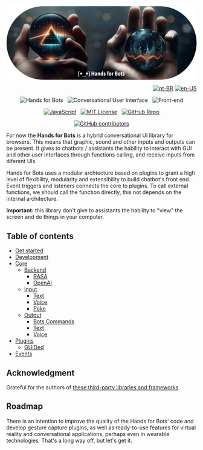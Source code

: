 <div align="center"><img src="./docs/hands-for-bots-cover.png" alt="[•_•] Hands for Bots" style="max-width: 100%;width: 700px;margin: auto;display: block;"></div>

<div align="right">

[![pt-BR](https://img.shields.io/badge/pt-BR-white)](./docs/pt-br/README.md)
[![en-US](https://img.shields.io/badge/en-US-white)](./README.md)

</div>

<div align="center">

![Hands for Bots](https://img.shields.io/badge/[•__•]-Hands_for_Bots-purple?style=social) &nbsp; ![Conversational User Interface](https://img.shields.io/badge/🗣-Conversational_UI-purple?style=social) &nbsp; ![Front-end](https://img.shields.io/badge/📺-Front_end-purple?style=social)

[![JavaScript](https://img.shields.io/badge/javascript-%23323330.svg?style=for-the-badge&logo=javascript&logoColor=%23F7DF1E)](https://www.javascript.com) &nbsp; [![MIT License](https://img.shields.io/badge/license-MIT-green?style=for-the-badge&color=%23750014)](./LICENSE.md) &nbsp; [![GitHub Repo](https://img.shields.io/badge/github-%23323330.svg?style=for-the-badge&logo=github&logoColor=%23FFFFFF)](https://github.com/alexlana/handsforbots)

[![GitHub contributors](https://img.shields.io/github/contributors/alexlana/handsforbots)](https://GitHub.com/alexlana/handsforbots/graphs/contributors/)

</div>

For now the **Hands for Bots** is a hybrid conversational UI library for browsers. This means that graphic, sound and other inputs and outputs can be present. It gives to chatbots / assistants the hability to interact with GUI and other user interfaces through functions calling, and receive inputs from diferent UIs.

Hands for Bots uses a modular archtecture based on plugins to grant a high level of flexibility, modularity and extensibility to build chatbot's front end. Event triggers and listeners connects the core to plugins. To call external functions, we should call the function directly, this not depends on the internal architecture.

**Important:** this library don't give to assistants the hability to "view" the screen and do things in your computer.

## Table of contents

- [Get started](./docs/en-us/getstarted.md)
- [Development](./docs/en-us/development.md)
- [Core](./docs/en-us/core.md)
  - [Backend](./docs/en-us/core/backend.md)
	- [RASA](./docs/en-us/core/backend/rasa.md)
	- [OpenAI](./docs/en-us/core/backend/openai.md)
  - [Input](./docs/en-us/core/input.md)
	- [Text](./docs/en-us/core/input/text.md)
	- [Voice](./docs/en-us/core/input/voice.md)
	- [Poke](./docs/en-us/core/input/poke.md)
  - [Output](./docs/en-us/core/output.md)
	- [Bots Commands](./docs/en-us/core/output/botscommands.md)
	- [Text](./docs/en-us/core/output/text.md)
	- [Voice](./docs/en-us/core/output/voice.md)
- [Plugins](./docs/en-us/plugins.md)
  - [GUIDed](./docs/en-us/plugins/guided.md)
- [Events](./docs/en-us/events.md)



## Acknowledgment

Grateful for the authors of [these third-party libraries and frameworks](./NOTICE.md)

## Roadmap

There is an intention to improve the quality of the Hands for Bots' code and develop gesture capture plugins, as well as ready-to-use features for virtual reality and conversational applications, perhaps even in wearable technologies. That's a long way off, but let's get it.

